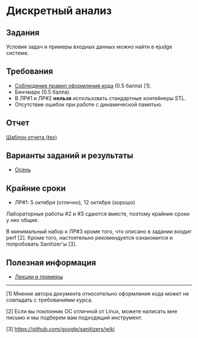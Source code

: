 # Дискретный анализ

## Задания
Условия задач и примеры входных данных можно найти в ejudge системе.

## Требования
- [Соблюдение правил оформления кода](HOW-TO-CODE.md) (0.5 балла) [1].
- Бенчмарк (0.5 балла).
- В ЛР#1 и ЛР#2 **нельзя** использовать стандартные контейнеры STL.
- Отсутствие ошибок при работе с динамической памятью.

## Отчет
[Шаблон отчета (tex)](templates/da-report-template-2016.tex)

## Варианты заданий и результаты
* [Осень](2019/AUTUMN.md)

## Крайние сроки
* ЛР#1: 5 октября (отлично), 12 октября (хорошо)

Лабораторные работы #2 и #3 сдаются вместе, поэтому крайние сроки у них общие.

В минимальный набор к ЛР#3 кроме того, что описано в задании входит perf [2].
Кроме того, настоятельно рекомендуется ознакомится и попробовать Sanitizer'ы [3].

## Полезная информация
- [Лекции и примеры](https://bitbucket.org/nkmakarov/da4students/src)

---
[1] Мнение автора документа относительно оформления кода может не совпадать с требованиями курса.

[2] Если вы поклонник ОС отличной от Linux, можете написать мне письмо и мы подберем вам подходящий инструмент.

[3] https://github.com/google/sanitizers/wiki
